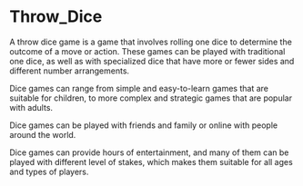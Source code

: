 # Throw_Dice
A throw dice game is a game that involves rolling one  dice to determine the outcome of a move or action. These games can be played with traditional one dice, as well as with specialized dice that have more or fewer sides and different number arrangements.

Dice games can range from simple and easy-to-learn games that are suitable for children, to more complex and strategic games that are popular with adults. 

Dice games can be played with friends and family or online with people around the world.

Dice games can provide hours of entertainment, and many of them can be played with different level of stakes, which makes them suitable for all ages and types of players.
